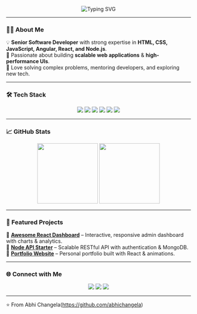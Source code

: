 <!-- Banner / Typing SVG -->
<p align="center">
  <img src="https://readme-typing-svg.herokuapp.com?size=28&duration=4000&color=36BCF7&center=true&vCenter=true&width=800&lines=Hi+%F0%9F%91%8B%2C+I'm+Abhi!;Senior+Software+Developer;Frontend+%26+Backend+Specialist;Angular+%7C+React+%7C+Node.js+%7C+JavaScript" alt="Typing SVG" />
</p>

---

### 👨‍💻 About Me
💡 **Senior Software Developer** with strong expertise in **HTML, CSS, JavaScript, Angular, React, and Node.js**.  
🚀 Passionate about building **scalable web applications** & **high-performance UIs**.  
🧩 Love solving complex problems, mentoring developers, and exploring new tech.

---

### 🛠️ Tech Stack
<p align="center">
  <img src="https://img.shields.io/badge/HTML5-E34F26?style=for-the-badge&logo=html5&logoColor=white" />
  <img src="https://img.shields.io/badge/CSS3-1572B6?style=for-the-badge&logo=css3&logoColor=white" />
  <img src="https://img.shields.io/badge/JavaScript-323330?style=for-the-badge&logo=javascript&logoColor=F7DF1E" />
  <img src="https://img.shields.io/badge/React-20232A?style=for-the-badge&logo=react&logoColor=61DAFB" />
  <img src="https://img.shields.io/badge/Node.js-43853D?style=for-the-badge&logo=node.js&logoColor=white" />
  <img src="https://img.shields.io/badge/Express.js-404D59?style=for-the-badge" />
</p>

---

### 📈 GitHub Stats
<p align="center">
  <img height="165" src="https://github-readme-stats.vercel.app/api?username=YOUR_USERNAME&show_icons=true&theme=tokyonight" />
  <img height="165" src="https://github-readme-streak-stats.herokuapp.com/?user=YOUR_USERNAME&theme=tokyonight" />
</p>

---

### 🚀 Featured Projects
🔹 [**Awesome React Dashboard**](https://github.com/YOUR_USERNAME/react-dashboard) – Interactive, responsive admin dashboard with charts & analytics.  
🔹 [**Node API Starter**](https://github.com/YOUR_USERNAME/node-api) – Scalable RESTful API with authentication & MongoDB.  
🔹 [**Portfolio Website**](https://github.com/YOUR_USERNAME/portfolio) – Personal portfolio built with React & animations.

---

### 🌐 Connect with Me
<p align="center">
  <a href="https://www.linkedin.com/in/YOUR_LINKEDIN"><img src="https://img.shields.io/badge/LinkedIn-0A66C2?style=for-the-badge&logo=linkedin&logoColor=white"/></a>
  <a href="mailto:YOUR_EMAIL"><img src="https://img.shields.io/badge/Email-D14836?style=for-the-badge&logo=gmail&logoColor=white"/></a>
  <a href="https://YOUR_PORTFOLIO_URL"><img src="https://img.shields.io/badge/Portfolio-000000?style=for-the-badge&logo=react&logoColor=61DAFB"/></a>
</p>

---

⭐️ From Abhi Changela(https://github.com/abhichangela)

